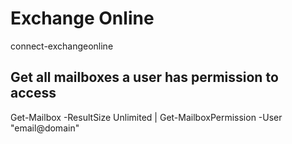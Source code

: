 # Exchange Online

connect-exchangeonline

## Get all mailboxes a user has permission to access
Get-Mailbox -ResultSize Unlimited | Get-MailboxPermission -User "email@domain"